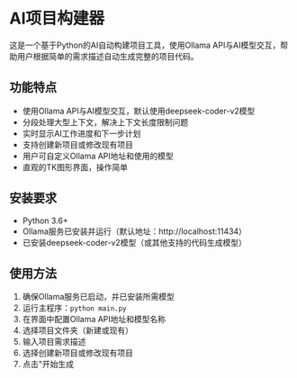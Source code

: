 # AI项目构建器

这是一个基于Python的AI自动构建项目工具，使用Ollama API与AI模型交互，帮助用户根据简单的需求描述自动生成完整的项目代码。

## 功能特点

- 使用Ollama API与AI模型交互，默认使用deepseek-coder-v2模型
- 分段处理大型上下文，解决上下文长度限制问题
- 实时显示AI工作进度和下一步计划
- 支持创建新项目或修改现有项目
- 用户可自定义Ollama API地址和使用的模型
- 直观的TK图形界面，操作简单

## 安装要求

- Python 3.6+
- Ollama服务已安装并运行（默认地址：http://localhost:11434）
- 已安装deepseek-coder-v2模型（或其他支持的代码生成模型）

## 使用方法

1. 确保Ollama服务已启动，并已安装所需模型
2. 运行主程序：`python main.py`
3. 在界面中配置Ollama API地址和模型名称
4. 选择项目文件夹（新建或现有）
5. 输入项目需求描述
6. 选择创建新项目或修改现有项目
7. 点击"开始生成